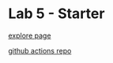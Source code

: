 # Lab 5 - Starter
[explore page](https://yundukki.github.io/Lab5_Starter/)

[github actions repo](https://github.com/Yundukki/introduction-to-github)